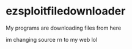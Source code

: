 # ezsploitfiledownloader
My programs are downloading files from here


im changing source rn to my web lol
